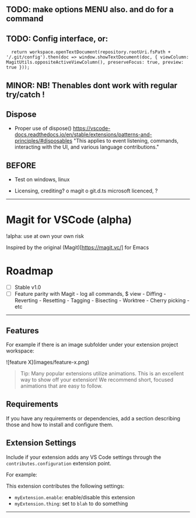 
## TODO: make options MENU also. and do for a command

## TODO: Config interface, or:
```
  return workspace.openTextDocument(repository.rootUri.fsPath + '/.git/config').then(doc => window.showTextDocument(doc, { viewColumn: MagitUtils.oppositeActiveViewColumn(), preserveFocus: true, preview: true }));
```


## MINOR: NB! Thenables dont work with regular try/catch !

## Dispose
  - Proper use of dispose()
    https://vscode-docs.readthedocs.io/en/stable/extensions/patterns-and-principles/#disposables
    "This applies to event listening, commands, interacting with the UI, and various language contributions."

## BEFORE
  - Test on windows, linux

  - Licensing, crediting?
      o magit
      o git.d.ts microsoft licenced, ?

-----

# Magit for VSCode (alpha)

!alpha: use at own your own risk

Inspired by the original (Magit)[https://magit.vc/] for Emacs

# Roadmap

- [ ] Stable v1.0
- [ ] Feature parity with Magit
      - log all commands, $ view
      - Diffing
      - Reverting
      - Resetting
      - Tagging
      - Bisecting
      - Worktree
      - Cherry picking
      - etc

--------

## Features

For example if there is an image subfolder under your extension project workspace:

\!\[feature X\]\(images/feature-x.png\)

> Tip: Many popular extensions utilize animations. This is an excellent way to show off your extension! We recommend short, focused animations that are easy to follow.

## Requirements

If you have any requirements or dependencies, add a section describing those and how to install and configure them.

## Extension Settings

Include if your extension adds any VS Code settings through the `contributes.configuration` extension point.

For example:

This extension contributes the following settings:

* `myExtension.enable`: enable/disable this extension
* `myExtension.thing`: set to `blah` to do something

-----------------------------------------------------------------------------------------------------------